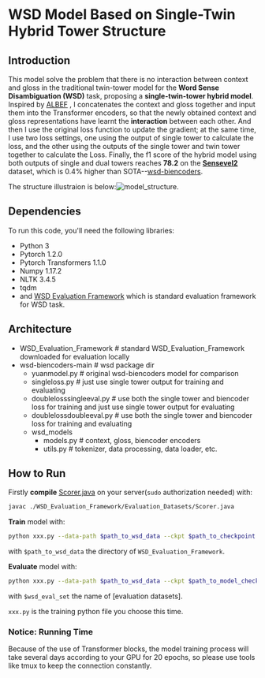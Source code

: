 # WSD Model Based on Single-Twin Hybrid Tower Structure

## Introduction

This model solve the problem that there is no interaction between context and gloss in the traditional twin-tower model for the **Word Sense Disambiguation  (WSD)** task, proposing a **single-twin-tower hybrid model**. Inspired by [ALBEF](https://arxiv.org/abs/2107.07651) , I concatenates the context and gloss together and input them into the Transformer encoders, so that the newly obtained context and gloss representations have learnt the **interaction** between each other. And then I use the original loss function to update the gradient; at the same time, I use two loss settings, one using the output of single tower to calculate the loss, and the other using the outputs of the single tower and twin tower together to calculate the Loss. Finally, the f1 score of the hybrid model using both outputs of single and dual towers reaches **78.2** on the [**Sensevel2**](http://lcl.uniroma1.it/wsdeval/evaluation-data) dataset, which is 0.4% higher than SOTA--[wsd-biencoders](https://github.com/facebookresearch/wsd-biencoders).

The structure illustraion is below:![model_structure](https://github.com/llxblhyvia/Single-Twin-Tower-WSD/blob/main/model_structure.png).

## Dependencies

To run this code, you'll need the following libraries:

- Python 3
- Pytorch 1.2.0
- Pytorch Transformers 1.1.0
- Numpy 1.17.2
- NLTK 3.4.5
- tqdm
- and [WSD Evaluation Framework](http://lcl.uniroma1.it/wsdeval/home) which is standard evaluation framework for WSD task.

## Architecture

- WSD_Evaluation_Framework        # standard WSD_Evaluation_Framework downloaded for evaluation locally
- wsd-biencoders-main            # wsd package dir
  - yuanmodel.py   # original wsd-biencoders model for comparison
  - singleloss.py   # just use single tower output for training and evaluating
  - doublelosssingleeval.py  # use both the single tower and biencoder loss for training and just use single tower output for evaluating
  - doublelossdoubleeval.py        # use both the single tower and biencoder loss for training and evaluating
  -  wsd_models
      - models.py       # context, gloss, biencoder encoders
      - utils.py        # tokenizer, data processing, data loader, etc.
## How to Run

Firstly **compile** [Scorer.java]() on your server(`sudo` authorization needed) with:

```bash
javac ./WSD_Evaluation_Framework/Evaluation_Datasets/Scorer.java
```

**Train** model with:

```bash
python xxx.py --data-path $path_to_wsd_data --ckpt $path_to_checkpoint
```

with `$path_to_wsd_data` the directory  of `WSD_Evaluation_Framework`.

**Evaluate** model with:

```bash
python xxx.py --data-path $path_to_wsd_data --ckpt $path_to_model_checkpoint --eval --split $wsd_eval_set
```
with `$wsd_eval_set` the name of [evaluation datasets].

`xxx.py` is the training python file you choose this time.

### Notice: Running Time
Because of the use of Transformer blocks, the model training process will take several days according to your GPU for 20 epochs, so please use tools like tmux to keep the connection constantly.







